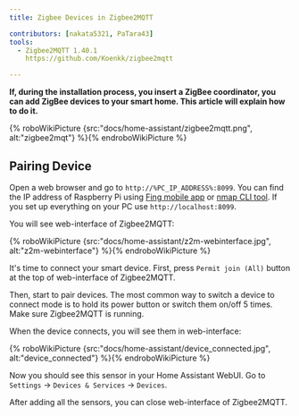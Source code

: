 ```yaml
---
title: Zigbee Devices in Zigbee2MQTT

contributors: [nakata5321, PaTara43]
tools:
  - Zigbee2MQTT 1.40.1
    https://github.com/Koenkk/zigbee2mqtt

---
```


**If, during the installation process, you insert a ZigBee coordinator, you can add ZigBee devices to your smart home. This article will explain how to do it.**

{% roboWikiPicture {src:"docs/home-assistant/zigbee2mqtt.png", alt:"zigbee2mqt"} %}{% endroboWikiPicture %}

## Pairing Device

Open a web browser and go to `http://%PC_IP_ADDRESS%:8099`. You can find the IP address of Raspberry Pi
using [Fing mobile app](https://www.fing.com/products) or [nmap CLI tool](https://vitux.com/find-devices-connected-to-your-network-with-nmap/). If you set up everything on your PC use `http://localhost:8099`.

You will see web-interface of Zigbee2MQTT:


{% roboWikiPicture {src:"docs/home-assistant/z2m-webinterface.jpg", alt:"z2m-webinterface"} %}{% endroboWikiPicture %}


It's time to connect your smart device.
First, press `Permit join (All)` button at the top of web-interface of Zigbee2MQTT.

Then, start to pair devices. The most common way to switch a device to connect mode is to hold its power button or switch them on/off 5 times. Make sure Zigbee2MQTT is running.

When the device connects, you will see them in web-interface:

{% roboWikiPicture {src:"docs/home-assistant/device_connected.jpg", alt:"device_connected"} %}{% endroboWikiPicture %}

Now you should see this sensor in your Home Assistant WebUI. Go to `Settings` -> `Devices & Services` -> `Devices`.

After adding all the sensors, you can close web-interface of Zigbee2MQTT.

